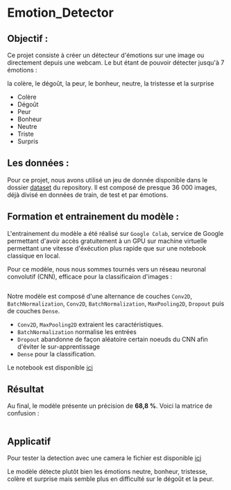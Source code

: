 # Emotion_Detector

## Objectif :

Ce projet consiste à créer un détecteur d'émotions sur une image ou directement depuis une webcam. Le but étant de pouvoir détecter jusqu'à 7 émotions :

 la colère, le dégoût, la peur, le bonheur, neutre, la tristesse et la surprise

* Colère
* Dégoût
* Peur
* Bonheur
* Neutre
* Triste
* Surpris

## Les données :

Pour ce projet, nous avons utilisé un jeu de donnée disponible dans le dossier [dataset](./dataset) du repository. Il est composé de presque 36 000 images, déjà divisé en données de train, de test et par émotions.


## Formation et entrainement du modèle :

L'entrainement du modèle a été réalisé sur `Google Colab`, service de Google permettant d'avoir accès gratuitement à un GPU sur machine virtuelle permettant une vitesse d'éxécution plus rapide que sur une notebook classique en local. 

Pour ce modèle, nous nous sommes tournés vers un réseau neuronal convolutif (CNN), efficace pour la classificaion d'images : 

![]()

Notre modèle est composé d'une alternance de couches `Conv2D`, `BatchNormalization`, `Conv2D`, `BatchNormalization`, `MaxPooling2D`, `Dropout` puis de couches `Dense`.

* `Conv2D`, `MaxPooling2D` extraient les caractéristiques.
* `BatchNormalization` normalise les entrées
* `Dropout` abandonne de façon aléatoire certain noeuds du CNN afin d'éviter le sur-apprentissage
* `Dense` pour la classification.

Le notebook est disponible [ici](./classification_model_collab.ipynb)

## Résultat

Au final, le modèle présente un précision de **68,8 %**. Voici la matrice de confusion : 

![]()

## Applicatif

Pour tester la detection avec une camera le fichier est disponible [ici](Test_Model.ipynb)


Le modèle détecte plutôt bien les émotions neutre, bonheur, tristesse, colère et surprise mais semble plus en difficulté sur le dégoût et la peur.

